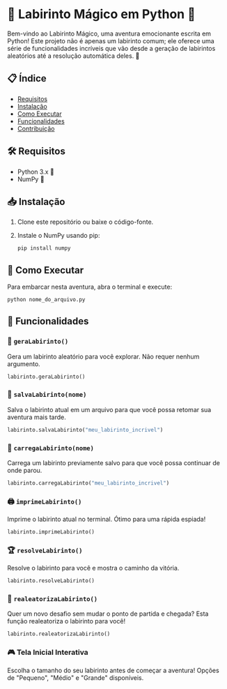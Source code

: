 # 🌟 Labirinto Mágico em Python 🌟

Bem-vindo ao Labirinto Mágico, uma aventura emocionante escrita em Python! Este projeto não é apenas um labirinto comum; ele oferece uma série de funcionalidades incríveis que vão desde a geração de labirintos aleatórios até a resolução automática deles. 🎉

## 📋 Índice

- [Requisitos](#requisitos)
- [Instalação](#instalação)
- [Como Executar](#como-executar)
- [Funcionalidades](#🌈Funcionalidades)
- [Contribuição](#contribuição)

## 🛠 Requisitos

- Python 3.x 🐍
- NumPy 🧮

## 📥 Instalação

1. Clone este repositório ou baixe o código-fonte.
2. Instale o NumPy usando pip:

    ```bash
    pip install numpy
    ```

## 🚀 Como Executar

Para embarcar nesta aventura, abra o terminal e execute:

```bash
python nome_do_arquivo.py
```

## 🌈 Funcionalidades

### 🎲 `geraLabirinto()`

Gera um labirinto aleatório para você explorar. Não requer nenhum argumento.

```python
labirinto.geraLabirinto()
```

### 💾 `salvaLabirinto(nome)`

Salva o labirinto atual em um arquivo para que você possa retomar sua aventura mais tarde.

```python
labirinto.salvaLabirinto("meu_labirinto_incrivel")
```

### 📂 `carregaLabirinto(nome)`

Carrega um labirinto previamente salvo para que você possa continuar de onde parou.

```python
labirinto.carregaLabirinto("meu_labirinto_incrivel")
```

### 🖨 `imprimeLabirinto()`

Imprime o labirinto atual no terminal. Ótimo para uma rápida espiada!

```python
labirinto.imprimeLabirinto()
```

### 🏆 `resolveLabirinto()`

Resolve o labirinto para você e mostra o caminho da vitória.

```python
labirinto.resolveLabirinto()
```

### 🔄 `realeatorizaLabirinto()`

Quer um novo desafio sem mudar o ponto de partida e chegada? Esta função realeatoriza o labirinto para você!

```python
labirinto.realeatorizaLabirinto()
```

### 🎮 Tela Inicial Interativa

Escolha o tamanho do seu labirinto antes de começar a aventura! Opções de "Pequeno", "Médio" e "Grande" disponíveis.
